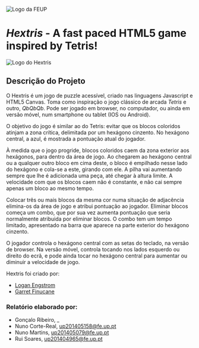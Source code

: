 ![Logo da FEUP](http://www.junifeup.pt/wp-content/uploads/2016/01/feup.png)

# _Hextris_ - A fast paced HTML5 game inspired by Tetris!

![Logo do Hextris](https://raw.githubusercontent.com/Spininador/hextris/esof_hextris/favicon.ico)

## Descrição do Projeto

O Hextris é um jogo de puzzle acessível, criado nas linguagens Javascript e HTML5 Canvas. Toma como inspiração o jogo clássico de arcada _Tetris_ e outro, _QbQbQb_. Pode ser jogado em browser, no computador, ou ainda em versão móvel, num smartphone ou tablet (IOS ou Android).

O objetivo do jogo é similar ao do Tetris: evitar que os blocos coloridos atinjam a zona crítica, delimitada por um hexágono cinzento. 
No hexágono central, a azul, é mostrada a pontuação atual do jogador.

À medida que o jogo progride, blocos coloridos caem da zona exterior aos hexágonos, para dentro da área de jogo. Ao chegarem ao hexágono central ou a qualquer outro bloco em cima deste, o bloco é empilhado nesse lado do hexágono e cola-se a este, girando com ele. 
A pilha vai aumentando sempre que lhe é adicionada uma peça, até chegar à altura limite.
A velocidade com que os blocos caem não é constante, e não cai sempre apenas um bloco ao mesmo tempo.

Colocar três ou mais blocos da mesma cor numa situação de adjacência elimina-os da área de jogo e atribui pontuação ao jogador. Eliminar blocos começa um combo, que por sua vez aumenta pontuação que seria normalmente atribuida por eliminar blocos. O combo tem um tempo limitado, apresentado na barra que aparece na parte exterior do hexágono cinzento.

O jogador controla o hexágono central com as setas do teclado, na versão de browser. Na versão móvel, controla tocando nos lados esquerdo ou direito do ecrã, e pode ainda tocar no hexágono central para aumentar ou diminuir a velocidade de jogo.

Hextris foi criado por:
* [Logan Engstrom](http://loganengstrom.com/)
* [Garret Finucane](http://garrettdreyfus.github.io/)

### Relatório elaborado por:
* Gonçalo Ribeiro, _
* Nuno Corte-Real, 	up201405158@fe.up.pt
* Nuno Martins, 	up201405079@fe.up.pt
* Rui Soares,		up201404965@fe.up.pt
